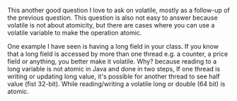 This another good question I love to ask on volatile, mostly as a
follow-up of the previous question. This question is also not easy to
answer because volatile is not about atomicity, but there are cases
where you can use a volatile variable to make the operation atomic.

One example I have seen is having a long field in your class. If you
know that a long field is accessed by more than one thread e.g. a
counter, a price field or anything, you better make it volatile. Why?
because reading to a long variable is not atomic in Java and done in two
steps, If one thread is writing or updating long value, it's possible
for another thread to see half value (fist 32-bit). While
reading/writing a volatile long or double (64 bit) is atomic.
